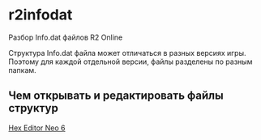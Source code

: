 # r2infodat
Разбор Info.dat файлов R2 Online

Структура Info.dat файла может отличаться в разных версиях игры. Поэтому для каждой отдельной версии, файлы разделены по разным папкам. 

## Чем открывать и редактировать файлы структур

[Hex Editor Neo 6](https://disk.yandex.ru/d/Q753HyToVQVc5w)
